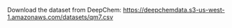 Download the dataset from DeepChem: https://deepchemdata.s3-us-west-1.amazonaws.com/datasets/qm7.csv
